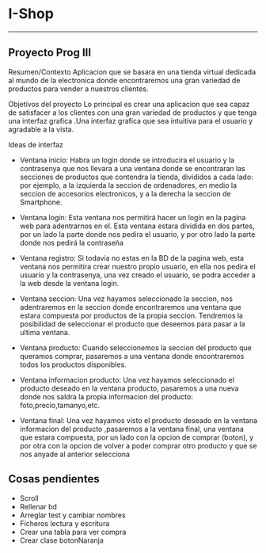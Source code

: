 # I-Shop
---
Proyecto Prog III
---

Resumen/Contexto
Aplicacion que se basara en una tienda virtual dedicada al mundo de la electronica donde encontraremos una gran variedad de productos para vender a nuestros clientes.

Objetivos del proyecto
Lo principal es crear una aplicacion que sea capaz de satisfacer a los clientes con una gran variedad de productos y que tenga una interfaz grafica .Una interfaz grafica que sea intuitiva para el usuario y agradable a la vista.

Ideas de interfaz
- Ventana inicio: Habra un login donde se introducira el usuario y la contrasenya que nos llevara a una  ventana donde se encontraran las secciones de productos que contendra la
tienda, divididos a cada lado: por ejemplo, a la izquierda la seccion de ordenadores, en medio la seccion de accesorios electronicos, y a la derecha la seccion de Smartphone.

- Ventana login: Esta ventana nos permitirá hacer un login en la pagina web para adentrarnos en el. Esta ventana estara dividida en dos partes, por un lado la parte donde nos pedira el usuario, y por otro lado la parte donde nos pedirá la contraseña  
- Ventana registro: Si todavia no estas en la BD de la pagina web, esta ventana nos permitira crear nuestro propio usuario, en ella nos pedira el usuario y la contrasenya, una vez creado el usuario, se podra acceder a la web desde la ventana login.

- Ventana seccion: Una vez hayamos seleccionado la seccion, nos adentraremos en la seccion donde encontraremos una ventana que estara compuesta por productos de la propia seccion. Tendremos la posibilidad de seleccionar el producto que deseemos para pasar a la ultima ventana.

- Ventana producto: Cuando seleccionemos la seccion del producto que queramos comprar, pasaremos a una ventana donde encontraremos todos los productos disponibles.
- Ventana informacion producto: Una vez hayamos seleccionado el producto deseado en la ventana producto, pasaremos a una nueva donde nos saldra la propia informacion del producto: foto,precio,tamanyo,etc.

- Ventana final: Una vez hayamos visto el producto deseado en la ventana informacion del producto ,pasaremos a la ventana final, una ventana que estara compuesta, por un lado con la opcion de comprar (boton), y por otra con la opcion de volver a poder comprar otro producto y que se nos anyade al anterior selecciona 

 

                                             

## Cosas pendientes
- Scroll
- Rellenar bd
- Arreglar test y cambiar nombres
- Ficheros lectura y escritura
- Crear una tabla para ver compra
- Crear clase botonNaranja




